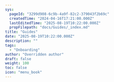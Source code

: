 ```yaml
---
sys:
  pageId: "3299d908-6c9b-4a9f-82c2-379043f2b69c"
  createdTime: "2024-04-16T17:21:00.000Z"
  lastEditedTime: "2025-08-19T10:22:00.000Z"
  propFilepath: "docs/Guides/_index.md"
title: "Guides"
date: "2025-08-19T10:22:00.000Z"
description: ""
tags:
  - "Onboarding"
author: "Overridden author"
draft: false
weight: 100
toc: false
icon: "menu_book"
---
```

